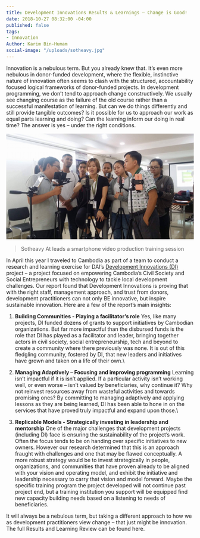 ```yaml
---
title: Development Innovations Results & Learnings – Change is Good!
date: 2018-10-27 08:32:00 -04:00
published: false
tags:
- Innovation
Author: Karim Bin-Humam
social-image: "/uploads/sotheavy.jpg"
---
```


Innovation is a nebulous term. But you  already knew that. It’s even more nebulous in donor-funded development, where the flexible, instinctive nature of innovation often seems to clash with the structured, accountability focused logical frameworks of donor-funded projects. In development programming, we don’t tend to approach change constructively. We usually see changing course as the failure of the old course rather than a successful manifestation of learning. But can we do things differently and still provide tangible outcomes? Is it possible for us to approach our work as equal parts learning and doing? Can the learning inform our doing in real time? The answer is yes – under the right conditions.

<!--more-->

![sotheavy.jpg](/uploads/sotheavy.jpg)

> Sotheavy At leads a smartphone video production training session

In April this year I traveled to Cambodia as part of a team to conduct a research and learning exercise for DAI’s [Development Innovations (DI)](https://www.development-innovations.org/) project – a project focused on empowering Cambodia’s Civil Society and Social Entrepreneurs with technology to tackle local development challenges. Our report found that Development Innovations is proving that with the right staff, management approach, and trust from donors, development practitioners can not only BE innovative, but inspire sustainable innovation. Here are a few of the report’s main insights:

1. **Building Communities - Playing a facilitator’s role**
   Yes, like many projects, DI funded dozens of grants to support initiatives by Cambodian organizations. But far more impactful than the disbursed funds is the role that DI has played as a facilitator and leader, bringing together actors in civil society, social entrepreneurship, tech and beyond to create a community where there previously was none. It is out of this fledgling community, fostered by DI, that new leaders and initiatives have grown and taken on a life of their own.\

2. **Managing Adaptively – Focusing and improving programming**
   Learning isn’t impactful if it is isn’t applied. If a particular activity isn’t working well, or even worse – isn’t valued by beneficiaries, why continue it? Why not reinvest resources away from wasteful activities and towards promising ones? By committing to managing adaptively and applying lessons as they are being learned, DI has been able to hone in on the services that have proved truly impactful and expand upon those.\

3. **Replicable Models - Strategically investing in leadership and mentorship**
   One of the major challenges that development projects (including DI) face is ensuring the sustainability of the project’s work. Often the focus tends to be on handing over specific initiatives to new owners. However our research determined that this is an approach fraught with challenges and one that may be flawed conceptually. A more robust strategy would be to invest strategically in people, organizations, and communities that have proven already to be aligned with your vision and operating model, and exhibit the initiative and leadership necessary to carry that vision and model forward. Maybe the specific training program the project developed will not continue past project end, but a training institution you support will be equipped find new capacity building needs based on a listening to needs of beneficiaries.

It will always be a nebulous term, but taking a different approach to how we as development practitioners view change – that just might be innovation. The full Results and Learning Review can be found here.